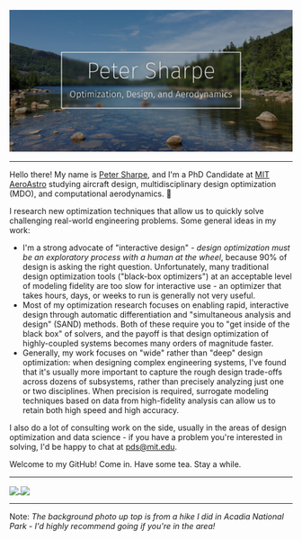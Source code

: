 ![Title Splash](https://github.com/peterdsharpe/peterdsharpe/raw/master/assets/AcadiaEdited.jpg)

-----

Hello there! My name is [Peter Sharpe](http://peterdsharpe.github.io/), and I'm a PhD Candidate at [MIT AeroAstro](https://aeroastro.mit.edu/) studying aircraft design, multidisciplinary design optimization (MDO), and computational aerodynamics. :rocket:

I research new optimization techniques that allow us to quickly solve challenging real-world engineering problems. Some general ideas in my work:
* I'm a strong advocate of "interactive design" - *design optimization must be an exploratory process with a human at the wheel*, because 90% of design is asking the right question. Unfortunately, many traditional design optimization tools ("black-box optimizers") at an acceptable level of modeling fidelity are too slow for interactive use - an optimizer that takes hours, days, or weeks to run is generally not very useful.
* Most of my optimization research focuses on enabling rapid, interactive design through automatic differentiation and "simultaneous analysis and design" (SAND) methods. Both of these require you to "get inside of the black box" of solvers, and the payoff is that design optimization of highly-coupled systems becomes many orders of magnitude faster.
* Generally, my work focuses on "wide" rather than "deep" design optimization: when designing complex engineering systems, I've found that it's usually more important to capture the rough design trade-offs across dozens of subsystems, rather than precisely analyzing just one or two disciplines. When precision is required, surrogate modeling techniques based on data from high-fidelity analysis can allow us to retain both high speed and high accuracy.

I also do a lot of consulting work on the side, usually in the areas of design optimization and data science - if you have a problem you're interested in solving, I'd be happy to chat at pds@mit.edu.

Welcome to my GitHub! Come in. Have some tea. Stay a while.

-----

<a href="https://github.com/anuraghazra/github-readme-stats">
  <img align="center" src="https://github-readme-stats.vercel.app/api?username=peterdsharpe&show_icons=true&count_private=true" />
</a>
<a href="https://github.com/anuraghazra/convoychat">
  <img align="center" src="https://github-readme-stats.vercel.app/api/top-langs/?username=peterdsharpe&hide=HTML&layout=compact" />
</a>

-----
Note:
*The background photo up top is from a hike I did in Acadia National Park - I'd highly recommend going if you're in the area!*
